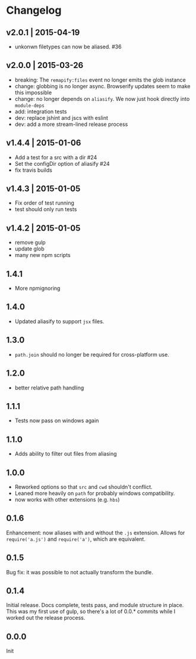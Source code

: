 # Changelog

## v2.0.1 | 2015-04-19
* unkonwn filetypes can now be aliased. #36

## v2.0.0 | 2015-03-26
* breaking: The `remapify:files` event no longer emits the glob instance
* change: globbing is no longer async. Browserify updates seem to make this impossible
* change: no longer depends on `aliasify`. We now just hook directly into `module-deps`
* add: integration tests
* dev: replace jshint and jscs with eslint
* dev: add a more stream-lined release process

## v1.4.4 | 2015-01-06
* Add a test for a src with a dir #24
* Set the configDir option of aliasify #24
* fix travis builds

## v1.4.3 | 2015-01-05
* Fix order of test running
* test should only run tests

## v1.4.2 | 2015-01-05
* remove gulp
* update glob
* many new npm scripts

## 1.4.1
* More npmignoring

## 1.4.0
* Updated aliasify to support `jsx` files.

## 1.3.0
* `path.join` should no longer be required for cross-platform use.

## 1.2.0
* better relative path handling

## 1.1.1
* Tests now pass on windows again

## 1.1.0
* Adds ability to filter out files from aliasing

## 1.0.0
* Reworked options so that `src` and `cwd` shouldn't conflict.
* Leaned more heavily on `path` for probably windows compatibility.
* now works with other extensions (e.g. `hbs`)

## 0.1.6
Enhancement: now aliases with and without the `.js` extension. Allows for `require('a.js')` and `require('a')`, which are equivalent.

## 0.1.5
Bug fix: it was possible to not actually transform the bundle.

## 0.1.4
Initial release. Docs complete, tests pass, and module structure in place. This was my first use of gulp, so there's a lot of 0.0.* commits while I worked out the release process.

## 0.0.0
Init






